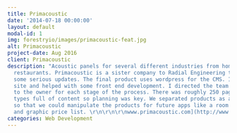 ```yaml
---
title: Primacoustic
date: '2014-07-18 00:00:00'
layout: default
modal-id: 1
img: forestryio/images/primacoustic-feat.jpg
alt: Primacoustic
project-date: Aug 2016
client: Primacoustic
description: "Acoustic panels for several different industries from home studios to
  restaurants. Primacoustic is a sister company to Radial Engineering that needed
  some serious updates. The final product uses wordpress for the CMS. I designed the
  site and helped with some front end development. I directed the team and reported
  to the owner for each stage of the process. There was roughly 250 pages and post
  types full of content so planning was key. We separated products as a post type
  so that we could manipulate the products for future apps like a room calculator
  and graphic price list. \r\n\r\n\r\nwww.primacoustic.com](http://www.primacoustic.com/)\r\n\r\n"
categories: Web Development
---
```

